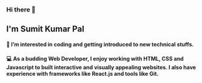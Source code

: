 ### Hi there 👋
## I'm Sumit Kumar Pal

#### 👀 I’m interested in coding and getting introduced to new technical stuffs.
#### 💻 As a budding Web Developer, I enjoy working with HTML, CSS and Javascript to built interactive and visually appealing websites. I also have experience with frameworks like React.js and tools like Git.
<!--
**Sumitpal0572/Sumitpal0572** is a ✨ _special_ ✨ repository because its `README.md` (this file) appears on your GitHub profile.

Here are some ideas to get you started:
 🌱I’m a Full stack developer with a masters degree in Computer Application.
- 👯 I’m looking to collaborate on ...
- 🤔 I’m looking for help with othr experienced Developers.
- 💬 Ask me about ...
- 📫 How to reach me: asmyselfsumit@gmail.com
- 😄 Pronouns: ...
- ⚡ Fun fact: I am deeply in love with exploring new places.
-->
